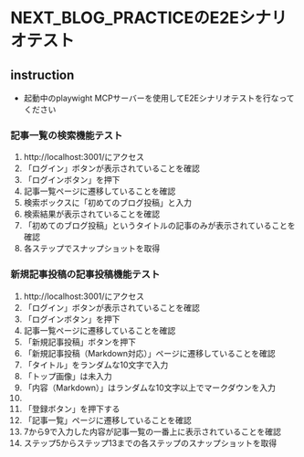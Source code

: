 # NEXT_BLOG_PRACTICEのE2Eシナリオテスト

## instruction
- 起動中のplaywight MCPサーバーを使用してE2Eシナリオテストを行なってください

### 記事一覧の検索機能テスト
1. http://localhost:3001/にアクセス
2. 「ログイン」ボタンが表示されていることを確認
3. 「ログインボタン」を押下
4. 記事一覧ページに遷移していることを確認
5. 検索ボックスに「初めてのブログ投稿」と入力
6. 検索結果が表示されていることを確認
7. 「初めてのブログ投稿」というタイトルの記事のみが表示されていることを確認
8. 各ステップでスナップショットを取得

### 新規記事投稿の記事投稿機能テスト
1. http://localhost:3001/にアクセス
2. 「ログイン」ボタンが表示されていることを確認
3. 「ログインボタン」を押下
4. 記事一覧ページに遷移していることを確認
5. 「新規記事投稿」ボタンを押下
6. 「新規記事投稿（Markdown対応）」ページに遷移していることを確認
7. 「タイトル」をランダムな10文字で入力
8. 「トップ画像」は未入力
9. 「内容（Markdown）」はランダムな10文字以上でマークダウンを入力
10. 
11. 「登録ボタン」を押下する
12. 「記事一覧」ページに遷移していることを確認
13. 7から9で入力した内容が記事一覧の一番上に表示されていることを確認
11. ステップ5からステップ13までの各ステップのスナップショットを取得
